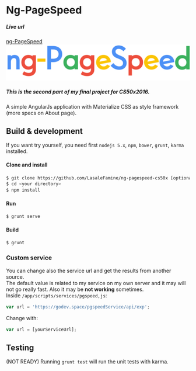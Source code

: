 # Ng-PageSpeed
##### Live url
[ng-PageSpeed](https://godev.space/ng-ps)
![ng-PageSpeed](app/images/ng-pageSpeed.png)
##### This is the second part of my final project for CS50x2016.
A simple AngularJs application with Materialize CSS as style framework (more specs on About page).

## Build & development

If you want try yourself, you need first `nodejs 5.x`, `npm`, `bower`, `grunt`, `karma`  installed.

#### Clone and install
```sh
$ git clone https://github.com/LasaleFamine/ng-pagespeed-cs50x [optional name]
$ cd <your directory>
$ npm install
```

#### Run
```sh
$ grunt serve
```

#### Build
```sh
$ grunt
```

### Custom service
You can change also the service url and get the results from another source.  
The default value is related to my service on my own server and it may will not go really fast. Also it may be **not working** sometimes.  
Inside `/app/scripts/services/pgspeed,js`:
```js
var url = 'https://godev.space/pgspeedService/api/exp';
```
Change with:
```js
var url = [yourServiceUrl];
```

## Testing
(NOT READY)
Running `grunt test` will run the unit tests with karma.
